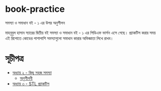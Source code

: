 # book-practice
সমস্যা ও সমাধান বই - ১ এর উপর অনুশীলন

মাহবুবুল হাসান স্যারের দ্বিতীয় বই সমস্যা ও সমাধান বই - ১ এর পিডিএফ ভার্সন এসে গেছে। প্র্যাকটিস করার সময় এই রিপোতে কোডের পাশাপাশি সমস্যাগুলো সমাধান কারার অভিজ্ঞাতা লিখে রাখব।

# সূচীপত্র
* [অধ্যায় ২ - কিছু সহজ সমস্যা](CH02-Easy-Problems/README.md)
  * [অনুশীলনী](CH02-Easy-Problems/Exercises)
* [অধ্যায় ৩ - STL প্র্যাকটিস](CH03-STL)
